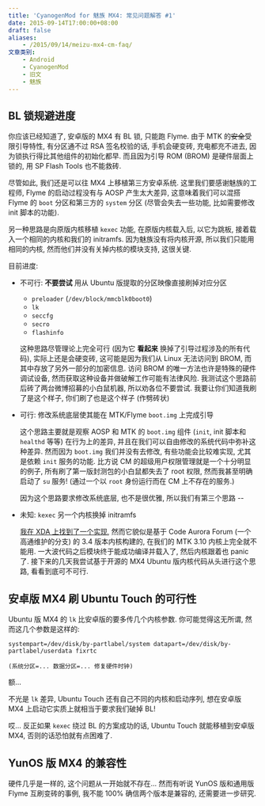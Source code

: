 ```yaml
---
title: 'CyanogenMod for 魅族 MX4: 常见问题解答 #1'
date: 2015-09-14T17:00:00+08:00
draft: false
aliases:
    - /2015/09/14/meizu-mx4-cm-faq/
文章类别:
    - Android
    - CyanogenMod
    - 旧文
    - 魅族
---
```


## BL 锁规避进度

你应该已经知道了, 安卓版的 MX4 有 BL 锁, 只能跑 Flyme. 由于 MTK
的<s>安全</s>受限引导特性, 有分区通不过 RSA 签名校验的话, 手机会硬变砖,
充电都充不进去, 因为锁执行得比其他组件的初始化都早. 而且因为引导 ROM (BROM)
是硬件层面上锁的, 用 SP Flash Tools 也不能救砖.

尽管如此, 我们还是可以往 MX4 上移植第三方安卓系统. 这里我们要感谢魅族的工程师,
Flyme 的启动过程没有与 AOSP 产生太大差异, 这意味着我们可以混搭 Flyme 的 `boot`
分区和第三方的 `system` 分区 (尽管会失去一些功能, 比如需要修改 init 脚本的功能).

另一种思路是向原版内核移植 `kexec` 功能, 在原版内核载入后, 以它为跳板,
接着载入一个相同的内核和我们的 initramfs. 因为魅族没有将内核开源,
所以我们只能用相同的内核, 然而他们并没有关掉内核的模块支持, 这很关键.

目前进度:

*   不可行: **不要尝试** 用从 Ubuntu 版提取的分区映像直接刷掉对应分区

    - `preloader` (`/dev/block/mmcblk0boot0`)
    - `lk`
    - `seccfg`
    - `secro`
    - `flashinfo`

    这种思路尽管理论上完全可行 (因为它 **看起来** 换掉了引导过程涉及的所有代码),
    实际上还是会硬变砖, 这可能是因为我们从 Linux 无法访问到 BROM,
    而其中存放了另外一部分的加密信息. 访问 BROM 的唯一方法也许是特殊的硬件调试设备,
    然而获取这种设备并做破解工作可能有法律风险.
    我测试这个思路前后砖了两台微博招募的小白鼠机器, 所以劝各位不要尝试.
    我要让你们知道我刷了是这个样子, 你们刷了也是这个样子 (作劈砖状)

*   可行: 修改系统底层使其能在 MTK/Flyme `boot.img` 上完成引导

    这个思路主要就是观察 AOSP 和 MTK 的 `boot.img` 组件 (`init`, init 脚本和
    `healthd` 等等) 在行为上的差异, 并且在我们可以自由修改的系统代码中弥补这种差异.
    然而因为 `boot.img` 我们并没有去修改, 有些功能会比较难实现, 尤其是依赖
    `init` 服务的功能. 比方说 CM 的超级用户权限管理就是一个十分明显的例子,
    所有刷了第一版封测包的小白鼠都失去了 root 权限, 然而我甚至明确启动了 `su`
    服务! (通过一个以 `root` 身份运行而在 CM 上不存在的服务.)

    因为这个思路要求修改系统底层, 也不是很优雅, 所以我们有第三个思路 --

*   未知: `kexec` 另一个内核换掉 initramfs

    [我在 XDA 上找到了一个实现][kexec-xda], 然而它貌似是基于 Code Aurora Forum
    (一个高通维护的分支) 的 3.4 版本内核构建的, 在我们的 MTK 3.10 内核上完全就不能用.
    一大波代码之后模块终于能成功编译并载入了, 然后内核跟着也 panic 了.
    接下来的几天我尝试基于开源的 MX4 Ubuntu 版内核代码从头进行这个思路,
    看看到底可不可行.

[kexec-xda]: http://forum.xda-developers.com/showthread.php?t=2495152


## 安卓版 MX4 刷 Ubuntu Touch 的可行性

Ubuntu 版 MX4 的 `lk` 比安卓版的要多传几个内核参数. 你可能觉得这无所谓,
然而这几个参数是这样的:

```
systempart=/dev/disk/by-partlabel/system datapart=/dev/disk/by-partlabel/userdata fixrtc

(系统分区=... 数据分区=... 修复硬件时钟)
```

额...

不光是 `lk` 差异, Ubuntu Touch 还有自己不同的内核和启动序列, 想在安卓版 MX4
上启动它实质上就相当于要求我们破掉 BL!

哎... 反正如果 `kexec` 绕过 BL 的方案成功的话, Ubuntu Touch 就能移植到安卓版
MX4, 否则的话恐怕就有点困难了.


## YunOS 版 MX4 的兼容性

硬件几乎是一样的, 这个问题从一开始就不存在... 然而有听说 YunOS 版和通用版
Flyme 互刷变砖的事例, 我不能 100% 确信两个版本是兼容的, 还需要进一步研究.


<!-- vim:set ai et ts=4 sw=4 sts=4 fenc=utf-8: -->
